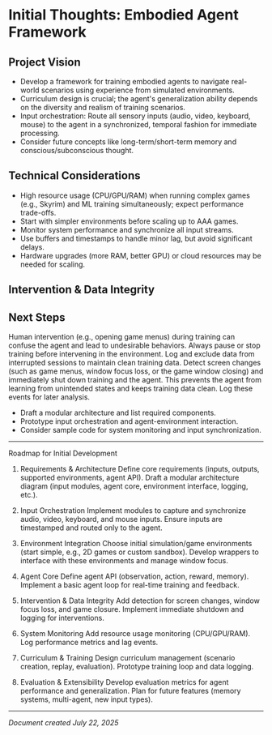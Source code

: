 # Initial Thoughts: Embodied Agent Framework

## Project Vision
- Develop a framework for training embodied agents to navigate real-world scenarios using experience from simulated environments.
- Curriculum design is crucial; the agent's generalization ability depends on the diversity and realism of training scenarios.
- Input orchestration: Route all sensory inputs (audio, video, keyboard, mouse) to the agent in a synchronized, temporal fashion for immediate processing.
- Consider future concepts like long-term/short-term memory and conscious/subconscious thought.

## Technical Considerations
- High resource usage (CPU/GPU/RAM) when running complex games (e.g., Skyrim) and ML training simultaneously; expect performance trade-offs.
- Start with simpler environments before scaling up to AAA games.
- Monitor system performance and synchronize all input streams.
- Use buffers and timestamps to handle minor lag, but avoid significant delays.
- Hardware upgrades (more RAM, better GPU) or cloud resources may be needed for scaling.

## Intervention & Data Integrity

## Next Steps
 Human intervention (e.g., opening game menus) during training can confuse the agent and lead to undesirable behaviors.
 Always pause or stop training before intervening in the environment.
 Log and exclude data from interrupted sessions to maintain clean training data.
 Detect screen changes (such as game menus, window focus loss, or the game window closing) and immediately shut down training and the agent. This prevents the agent from learning from unintended states and keeps training data clean. Log these events for later analysis.
- Draft a modular architecture and list required components.
- Prototype input orchestration and agent-environment interaction.
- Consider sample code for system monitoring and input synchronization.

---
Roadmap for Initial Development

1. Requirements & Architecture
Define core requirements (inputs, outputs, supported environments, agent API).
Draft a modular architecture diagram (input modules, agent core, environment interface, logging, etc.).

2. Input Orchestration
Implement modules to capture and synchronize audio, video, keyboard, and mouse inputs.
Ensure inputs are timestamped and routed only to the agent.

3. Environment Integration
Choose initial simulation/game environments (start simple, e.g., 2D games or custom sandbox).
Develop wrappers to interface with these environments and manage window focus.

4. Agent Core
Define agent API (observation, action, reward, memory).
Implement a basic agent loop for real-time training and feedback.

5. Intervention & Data Integrity
Add detection for screen changes, window focus loss, and game closure.
Implement immediate shutdown and logging for interventions.

6. System Monitoring
Add resource usage monitoring (CPU/GPU/RAM).
Log performance metrics and lag events.

7. Curriculum & Training
Design curriculum management (scenario creation, replay, evaluation).
Prototype training loop and data logging.

8. Evaluation & Extensibility
Develop evaluation metrics for agent performance and generalization.
Plan for future features (memory systems, multi-agent, new input types).

---
*Document created July 22, 2025*
